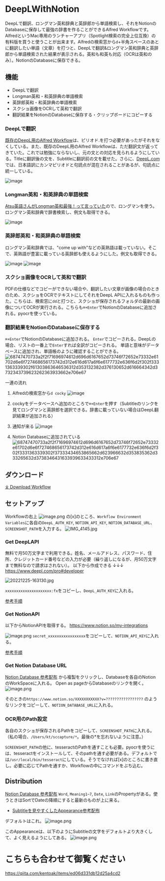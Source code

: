 # DeepLWithNotion

DeepLで翻訳、ロングマン英和辞典と英辞郎から単語検索し、それをNotionのDatabaseに保存して最強の辞書を作ることができるAlfred Workflowです。AlfredというMac専用のランチャーアプリ（Spotlight検索の完全上位互換）の有料版を買うと使うことが出来ます。Alfredの検索窓から`d`+半角スペースのあとに翻訳したい単語（文章）を打つと、DeepLで翻訳&ロングマン英和辞典と英辞郎から単語検索された結果が表示される。英和も和英も対応（OCRは英和のみ）。NotionのDatabaseに保存できる。

## 機能

* DeepLで翻訳
* Longman英和・和英辞典の単語検索
* 英辞郎英和・和英辞典の単語検索
* スクショ画像をOCRして英和で翻訳
* 翻訳結果をNotionのDatabaseに保存する・クリップボードにコピーする

### DeepLで翻訳
[既存のDeepL用のAlfred Workflow](https://www.packal.org/workflow/deepl-translate)は、ピリオド.を打つ必要があったがそれをなくしている。また、既存のDeepL用のAlfred Workflowは、ただ翻訳文が返ってきていた。これでは勉強にならないし、元の文との対応を見られるようにしている。Titleに翻訳後の文を、Subtitleに翻訳前の文を載せた。さらに、[DeepL.com](https://www.deepl.com/translator)では、日本語訳にカンマピリオドと句読点が混在されることがあるが、句読点に統一している。

![image](https://user-images.githubusercontent.com/43945931/209459707-26a52b81-1e77-4e9d-acca-9960bebc44cc.png)

### Longman英和・和英辞典の単語検索
[Atsu英語さんがLongman英和最強！って言っていた](https://twitter.com/atsueigo/status/1204702821595004928?ref_src=twsrc%5Etfw%7Ctwcamp%5Etweetembed%7Ctwterm%5E1204702821595004928%7Ctwgr%5E3892e63e53556ed517de642ad6e4787c3a44e23c%7Ctwcon%5Es1_&ref_url=https%3A%2F%2Fqiita.com%2Fkentoak%2Fitems%2Ff08c914f1f5c41c09597)ので、ロングマンを使う。
ロングマン英和辞典で辞書検索し、例文も取得できる。

![image](https://user-images.githubusercontent.com/43945931/209459709-e4cbc3db-cde0-41fa-9e46-93c64a8b48b1.png)


### 英辞郎英和・和英辞典の単語検索
ロングマン英和辞典では、"come up with"などの英熟語は載っていない。そこで、英熟語が豊富に載っている英辞郎も使えるようにした。例文も取得できる。

![image](https://user-images.githubusercontent.com/43945931/209459879-e95dafe5-1653-4ff5-9ab6-c850d558be75.png)
![image](https://user-images.githubusercontent.com/43945931/209459883-2aa654fa-0b96-4609-9ce6-96d4808ecec9.png)



### スクショ画像をOCRして英和で翻訳
PDFの仕様などでコピーができない場合や、翻訳したい文章が画像の場合のときのため、スクショをOCRでテキストにしてそれをDeepL APIに入れるものも作った。こちらは、検索窓に`dd`と打つと、スクショが保存されるフォルダの最新の画像についてOCRが実行される。こちらも`⌘+Enter`でNotionのDatabaseに追加される。pyocrを使っている。


### 翻訳結果をNotionのDatabaseに保存する
`⌘+Enter`でNotionのDatabaseに追加される。
`Enter`でコピーされる。DeepLの場合、リストの一番上で`Enter`すれば全訳がコピーされる。
単語と意味がデータベースに追加され、単語帳のように確認することができる。
   ![68747470733a2f2f71696974612d696d6167652d73746f72652e73332e61702d6e6f727468656173742d312e616d617a6f6e6177732e636f6d2f302f3331363339302f61303863646536312d353132382d376130652d616664342d3732343739623262363933662e706e67](https://user-images.githubusercontent.com/43945931/209459908-3625aec0-a84b-4cfb-97b8-fefa0100381e.png)
  
一連の流れ
1. Alfredの検索窓から`d cocky`
 ![image](https://user-images.githubusercontent.com/43945931/209459972-903abc8a-c8ab-4c04-a516-5c3e94e588f9.png)

2. cockyをデータベースへ追加のところで`⌘+Enter`を押す（Subtitleのリンクを見てロングマンと英辞郎を選択できる。辞書に載っていない場合はDeepL翻訳結果が追加される）
3. 通知が来る
  ![image](https://user-images.githubusercontent.com/43945931/209459663-72679bb9-78ec-4ee6-9eaf-f3b7a3a88aa2.png)
4. Notion Databaseに追加されている
![68747470733a2f2f71696974612d696d6167652d73746f72652e73332e61702d6e6f727468656173742d312e616d617a6f6e6177732e636f6d2f302f3331363339302f37333434653865662d623966632d353835362d333265632d3738346431633939633433312e706e67](https://user-images.githubusercontent.com/43945931/209459922-16fb599b-a3e0-4a52-9060-97b3a940d12d.png)

## ダウンロード
<a href='https://github.com/kentoak/deepLAlfred/releases/download/version1.1/DeepLWithNotion.alfredworkflow'>⤓ Download Workflow</a>

## セットアップ
Workflowの右上
![image.png](https://qiita-image-store.s3.ap-northeast-1.amazonaws.com/0/316390/dcd3f12d-feb5-6d6f-a579-2942870bbf3c.png)
の[x]のところ、`Workflow Environment Variables`に各自の`DeepL_AUTH_KEY`, `NOTION_API_KEY`, `NOTION_DATABASE_URL`、`SCREENSHOT_PATH`を入力する。
![IMG_4145.jpg](https://qiita-image-store.s3.ap-northeast-1.amazonaws.com/0/316390/19544028-4424-2de6-6be8-b9aa57e69ad9.jpeg)

### Get DeepLAPI
無料で月50万文字まで利用できる。姓名、メールアドレス、パスワード、住所、クレジットカード番号などの入力が必要（繰り返しになるが、月50万文字まで無料なので請求はされない）。
以下から作成できる ↓↓↓
https://www.deepl.com/pro#developer

![20221225-163130.jpg](https://qiita-image-store.s3.ap-northeast-1.amazonaws.com/0/316390/2e6d25ee-f05c-57ca-d09d-65681d28b75a.jpeg)

`xxxxxxxxxxxxxxxxxxxxx:fx`をコピーし、`DeepL_AUTH_KEY`に入れる。

[参考手順](https://keikenchi.com/how-to-get-a-free-api-key-for-deepl-translator)

### Get NotionAPI
以下からNotionAPIを取得する。
https://www.notion.so/my-integrations

![image.png](https://qiita-image-store.s3.ap-northeast-1.amazonaws.com/0/316390/68182318-5cd8-14f5-3083-7b2197d3d1e7.png)
`secret_xxxxxxxxxxxxxxxxx`をコピーして、`NOTION_API_KEY`に入れる。


[参考手順](https://zenn.dev/utah/articles/da8239aca15335)

### Get Notion Database URL
[Notion Database 参考配布](https://sedate-albatross-de7.notion.site/dd45f9f9f9854528825e05ad9a7977cf) から複製をクリックし、Databaseを各自のNotionのWorkSpaceに入れる。
Open as pageからDatabaseのリンクを開く。
![image.png](https://qiita-image-store.s3.ap-northeast-1.amazonaws.com/0/316390/11079987-a299-c9e7-6c11-cc6796355c8d.png)

そのときの`https://www.notion.so/XXXXXXXXXXX?v=?????????????????` のようなリンクをコピーして、`NOTION_DATABASE_URL`に入れる。

### OCR用のPath設定

各自のスクショが保存されるPathをコピーして、`SCREENSHOT_PATH`に入れる。（私の場合、`/Users/kt/sccapture/*`。最後の*を忘れないように注意。）

`SCREENSHOT_PATH`の他に、tesseractのPathを通すことも必要。pyocrを使うには、tesseractをインストールして、そのpathを通す必要がある。デフォルトでは`/usr/local/bin/tesseract`にしている。そうでなければ[x]のところに書き直し。必要に応じてPathを通すか、Workflowの中にコマンドをぶち込む。

## Distribution
[Notion Database 参考配布](
https://sedate-albatross-de7.notion.site/dd45f9f9f9854528825e05ad9a7977cf)
`Word`, `Meaning1~7`, `Date`, `Link`のPropertyがある。使うときはSortでDateの降順にすると最新のものが上に来る。

* [Subtitleを見やすくしたAppearance参考配布](https://www.alfredapp.com/extras/theme/hwZohFvH5J/)

デフォルトはこれ。
![image.png](https://qiita-image-store.s3.ap-northeast-1.amazonaws.com/0/316390/647d2a42-3d08-57f0-927f-c8aa38c645c1.png)

このAppearanceは、以下のようにSubtitleの文字をデフォルトより大きくして、よく見えるようにしてある。
![image.png](https://qiita-image-store.s3.ap-northeast-1.amazonaws.com/0/316390/8529a5ff-f2f9-b7af-d4dc-fbc032c0098e.png)


# こちらも合わせて御覧ください
https://qiita.com/kentoak/items/ed06d331db12d25a4cd2

